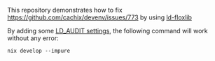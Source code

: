 This repository demonstrates how to fix https://github.com/cachix/devenv/issues/773 by using [ld-floxlib](https://github.com/flox/ld-floxlib)

By adding some [LD_AUDIT settings](https://github.com/Atry/devenv-ld-floxlib/blob/8d008b28a88817c39fadd0be5368b0d7d7b2534d/flake.nix#L30-L41), the following command will work without any error:

```
nix develop --impure
```
